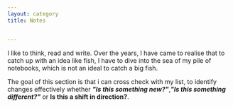 ```yaml
---
layout: category
title: Notes


---
```

<p class="message">
  <span class="padded-dropcap">I</span> like to think, read and write. Over the years, I have came to realise that to catch up with an idea like fish, I have to dive into the sea of my pile of notebooks, which is not an ideal to catch a big fish.
  
The goal of this section is that i can cross check with my list, to identify changes effectively whether **_"Is this something new?"_**,**_"Is this something different?"_** or **Is this a shift in direction?**.


